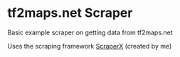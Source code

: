 # tf2maps.net Scraper

Basic example scraper on getting data from tf2maps.net  

Uses the scraping framework [ScraperX](https://github.com/xtream1101/scraperx) (created by me)


